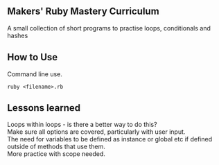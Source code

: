 ## Makers' Ruby Mastery Curriculum

A small collection of short programs to practise loops, conditionals and hashes

## How to Use ##

Command line use.
```shell
ruby <filename>.rb
```

## Lessons learned ##

Loops within loops - is there a better way to do this?  
Make sure all options are covered, particularly with user input.  
The need for variables to be defined as instance or global etc if defined outside of methods that use them.  
More practice with scope needed.  
